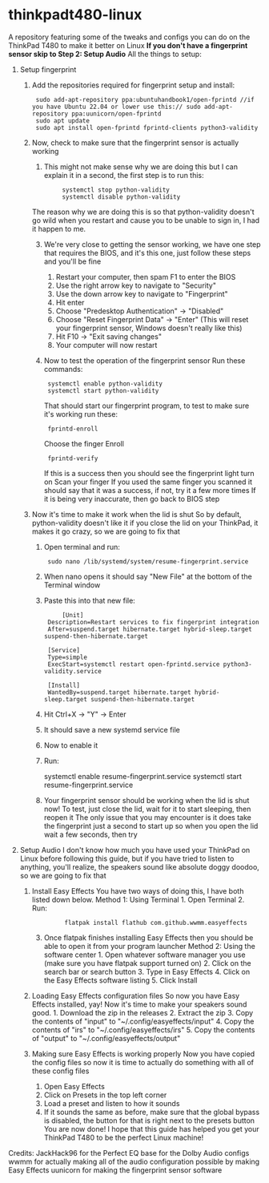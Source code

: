# thinkpadt480-linux
A repository featuring some of the tweaks and configs you can do on the ThinkPad T480 to make it better on Linux
**If you don't have a fingerprint sensor skip to Step 2: Setup Audio**
All the things to setup:
1. Setup fingerprint
	1. Add the repositories required for fingerprint setup and install:

			sudo add-apt-repository ppa:ubuntuhandbook1/open-fprintd //if you have Ubuntu 22.04 or lower use this:// sudo add-apt-repository ppa:uunicorn/open-fprintd 
			sudo apt update
			sudo apt install open-fprintd fprintd-clients python3-validity
		
	3. Now, check to make sure that the fingerprint sensor is actually working
		1. This might not make sense why we are doing this but I can explain it in a second, the first step is to run this:

     				systemctl stop python-validity
     				systemctl disable python-validity
			
   		The reason why we are doing this is so that python-validity doesn't go wild when you restart and cause you to be unable to sign in, I had it happen to me.
			
		3. We're very close to getting the sensor working, we have one step that requires the BIOS, and it's this one, just follow these steps and you'll be fine
			1. Restart your computer, then spam F1 to enter the BIOS
			2. Use the right arrow key to navigate to "Security"
			3. Use the down arrow key to navigate to "Fingerprint"
			4. Hit enter
			5. Choose "Predesktop Authentication" -> "Disabled"
			6. Choose "Reset Fingerprint Data" -> "Enter"
				(This will reset your fingerprint sensor, Windows doesn't really like this)
			7. Hit F10 -> "Exit saving changes"
			8. Your computer will now restart
			
		4. Now to test the operation of the fingerprint sensor
			Run these commands:
			
   				systemctl enable python-validity
				systemctl start python-validity
			
   			That should start our fingerprint program, to test to make sure it's working run these:
			
   				fprintd-enroll
			Choose the finger
			Enroll

				fprintd-verify
			If this is a success then you should see the fingerprint light turn on
			Scan your finger
			If you used the same finger you scanned it should say that it was a success, if not, try it a few more times
			If it is being very inaccurate, then go back to BIOS step
			
	2. Now it's time to make it work when the lid is shut
		So by default, python-validity doesn't like it if you close the lid on your ThinkPad, it makes it go crazy, so we are going to fix that
		1. Open terminal and run:
    
				sudo nano /lib/systemd/system/resume-fingerprint.service

		2. When nano opens it should say "New File" at the bottom of the Terminal window
		3. Paste this into that new file:

     				[Unit]
				Description=Restart services to fix fingerprint integration
				After=suspend.target hibernate.target hybrid-sleep.target suspend-then-hibernate.target

				[Service]
				Type=simple
				ExecStart=systemctl restart open-fprintd.service python3-validity.service

				[Install]
				WantedBy=suspend.target hibernate.target hybrid-sleep.target suspend-then-hibernate.target
      
  		4. Hit Ctrl+X -> "Y" -> Enter
		5. It should save a new systemd service file
		6. Now to enable it
		7. Run: 

			systemctl enable resume-fingerprint.service
			systemctl start resume-fingerprint.service

		8. Your fingerprint sensor should be working when the lid is shut now! To test, just close the lid, wait for it to start sleeping, then reopen it
		The only issue that you may encounter is it does take the fingerprint just a second to start up so when you open the lid wait a few seconds, then try
			
3. Setup Audio
	I don't know how much you have used your ThinkPad on Linux before following this guide, but if you have tried to listen to anything, you'll realize,
	the speakers sound like absolute doggy doodoo, so we are going to fix that
	1. Install Easy Effects
		You have two ways of doing this, I have both listed down below.
			Method 1: Using Terminal
				1. Open Terminal
				2. Run:

    				flatpak install flathub com.github.wwmm.easyeffects
    
		3. Once flatpak finishes installing Easy Effects then you should be able to open it from your program launcher
			Method 2: Using the software center
				1. Open whatever software manager you use (make sure you have flatpak support turned on)
				2. Click on the search bar or search button
				3. Type in Easy Effects
				4. Click on the Easy Effects software listing
				5. Click Install
	3. Loading Easy Effects configuration files
		So now you have Easy Effects installed, yay! Now it's time to make your speakers sound good.
			1. Download the zip in the releases
			2. Extract the zip
			3. Copy the contents of "input" to "~/.config/easyeffects/input"
			4. Copy the contents of "irs" to "~/.config/easyeffects/irs"
			5. Copy the contents of "output" to "~/.config/easyeffects/output"
	4. Making sure Easy Effects is working properly
		Now you have copied the config files so now it is time to actually do something with all of these config files
		1. Open Easy Effects
		2. Click on Presets in the top left corner
		3. Load a preset and listen to how it sounds
		4. If it sounds the same as before, make sure that the global bypass is disabled, the button for that is right next to the presets button
You are now done! I hope that this guide has helped you get your ThinkPad T480 to be the perfect Linux machine!

Credits:
JackHack96 for the Perfect EQ base for the Dolby Audio configs
wwmm for actually making all of the audio configuration possible by making Easy Effects
uunicorn for making the fingerprint sensor software
